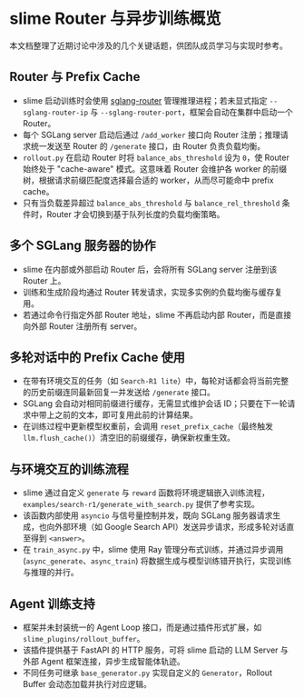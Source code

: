 # slime Router 与异步训练概览

本文档整理了近期讨论中涉及的几个关键话题，供团队成员学习与实现时参考。

## Router 与 Prefix Cache

- slime 启动训练时会使用 [sglang-router](https://github.com/sgl-project/sglang/tree/main/sgl-router) 管理推理进程；若未显式指定 `--sglang-router-ip` 与 `--sglang-router-port`，框架会自动在集群中启动一个 Router。
- 每个 SGLang server 启动后通过 `/add_worker` 接口向 Router 注册；推理请求统一发送至 Router 的 `/generate` 接口，由 Router 负责负载均衡。
- `rollout.py` 在启动 Router 时将 `balance_abs_threshold` 设为 `0`，使 Router 始终处于 "cache-aware" 模式。这意味着 Router 会维护各 worker 的前缀树，根据请求前缀匹配度选择最合适的 worker，从而尽可能命中 prefix cache。
- 只有当负载差异超过 `balance_abs_threshold` 与 `balance_rel_threshold` 条件时，Router 才会切换到基于队列长度的负载均衡策略。

## 多个 SGLang 服务器的协作

- slime 在内部或外部启动 Router 后，会将所有 SGLang server 注册到该 Router 上。
- 训练和生成阶段均通过 Router 转发请求，实现多实例的负载均衡与缓存复用。
- 若通过命令行指定外部 Router 地址，slime 不再启动内部 Router，而是直接向外部 Router 注册所有 server。

## 多轮对话中的 Prefix Cache 使用

- 在带有环境交互的任务（如 `Search-R1 lite`）中，每轮对话都会将当前完整的历史前缀连同最新回复一并发送给 `/generate` 接口。
- SGLang 会自动对相同前缀进行缓存，无需显式维护会话 ID；只要在下一轮请求中带上之前的文本，即可复用此前的计算结果。
- 在训练过程中更新模型权重前，会调用 `reset_prefix_cache`（最终触发 `llm.flush_cache()`）清空旧的前缀缓存，确保新权重生效。

## 与环境交互的训练流程

- slime 通过自定义 `generate` 与 `reward` 函数将环境逻辑嵌入训练流程，`examples/search-r1/generate_with_search.py` 提供了参考实现。
- 该函数内部使用 `asyncio` 与信号量控制并发，既向 SGLang 服务器请求生成，也向外部环境（如 Google Search API）发送异步请求，形成多轮对话直至得到 `<answer>`。
- 在 `train_async.py` 中，slime 使用 Ray 管理分布式训练，并通过异步调用 (`async_generate`、`async_train`) 将数据生成与模型训练错开执行，实现训练与推理的并行。

## Agent 训练支持

- 框架并未封装统一的 Agent Loop 接口，而是通过插件形式扩展，如 `slime_plugins/rollout_buffer`。
- 该插件提供基于 FastAPI 的 HTTP 服务，可将 slime 启动的 LLM Server 与外部 Agent 框架连接，异步生成智能体轨迹。
- 不同任务可继承 `base_generator.py` 实现自定义的 `Generator`，Rollout Buffer 会动态加载并执行对应逻辑。

